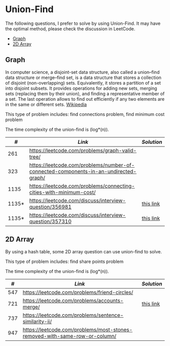 # Union-Find

The following questions, I prefer to solve by using Union-Find. It may have the optimal method, please check the discussion in LeetCode.  

* [Graph](##Graph)
* [2D Array](##2D-Array)

## Graph

In computer science, a disjoint-set data structure, also called a union–find data structure or merge–find set, is a data structure that stores a collection of disjoint (non-overlapping) sets. Equivalently, it stores a partition of a set into disjoint subsets. It provides operations for adding new sets, merging sets (replacing them by their union), and finding a representative member of a set. The last operation allows to find out efficiently if any two elements are in the same or different sets. [Wikipedia](https://en.wikipedia.org/wiki/Disjoint-set_data_structure)

This type of problem includes: find connections problem, find minimum cost problem

The time complexity of the union-find is (log*(n)).

| *#* | *Link* | *Solution* |
| ---- | --------------------------------- | --------------------------------- |
| 261 | https://leetcode.com/problems/graph-valid-tree/ | |
| 323 | https://leetcode.com/problems/number-of-connected-components-in-an-undirected-graph/ | |
| 1135 | https://leetcode.com/problems/connecting-cities-with-minimum-cost/ | |
| 1135* | https://leetcode.com/discuss/interview-question/356981 | [this link](../practice/amazon/min_cost_to_connect_all_nodes.py) |
| 1135* | https://leetcode.com/discuss/interview-question/357310 | [this link](../practice/amazon/min_cost_to_repair_edges.py) |

## 2D Array

By using a hash table, some 2D array question can use union-find to solve.

This type of problem includes: find share points problem

The time complexity of the union-find is (log*(n)).

| *#* | *Link* | *Solution* |
| ---- | --------------------------------- | --------------------------------- |
| 547 | https://leetcode.com/problems/friend-circles/ | |
| 721 | https://leetcode.com/problems/accounts-merge/ | [this link](../practice/solution/0721_accounts_merge.py) |
| 737 | https://leetcode.com/problems/sentence-similarity-ii/ | |
| 947 | https://leetcode.com/problems/most-stones-removed-with-same-row-or-column/ | |

